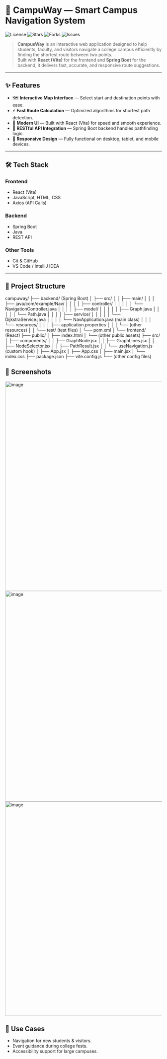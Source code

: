 # 🚀 CampuWay — Smart Campus Navigation System

![License](https://img.shields.io/github/license/DivyaPrakash4/CampuWay-?style=flat-square)
![Stars](https://img.shields.io/github/stars/DivyaPrakash4/CampuWay-?style=flat-square)
![Forks](https://img.shields.io/github/forks/DivyaPrakash4/CampuWay-?style=flat-square)
![Issues](https://img.shields.io/github/issues/DivyaPrakash4/CampuWay-?style=flat-square)

> **CampusWay** is an interactive web application designed to help students, faculty, and visitors navigate a college campus efficiently by finding the shortest route between two points.  
> Built with **React (Vite)** for the frontend and **Spring Boot** for the backend, it delivers fast, accurate, and responsive route suggestions.

---

## ✨ Features
- 🗺 **Interactive Map Interface** — Select start and destination points with ease.
- ⚡ **Fast Route Calculation** — Optimized algorithms for shortest path detection.
- 🎨 **Modern UI** — Built with React (Vite) for speed and smooth experience.
- 🔗 **RESTful API Integration** — Spring Boot backend handles pathfinding logic.
- 📱 **Responsive Design** — Fully functional on desktop, tablet, and mobile devices.

---

## 🛠 Tech Stack
### **Frontend**
- React (Vite)
- JavaScript, HTML, CSS
- Axios (API Calls)

### **Backend**
- Spring Boot
- Java
- REST API

### **Other Tools**
- Git & GitHub
- VS Code / IntelliJ IDEA

---

## 📂 Project Structure
campuway/
├── backend/ (Spring Boot)
│   ├── src/
│   │   ├── main/
│   │   │   ├── java/com/example/Nav/
│   │   │   │   ├── controller/
│   │   │   │   │   └── NavigationController.java
│   │   │   │   ├── model/
│   │   │   │   │   ├── Graph.java
│   │   │   │   │   └── Path.java
│   │   │   │   ├── service/
│   │   │   │   │   └── DijkstraService.java
│   │   │   │   └── NavApplication.java (main class)
│   │   │   └── resources/
│   │   │       ├── application.properties
│   │   │       └── (other resources)
│   │   └── test/ (test files)
│   └── pom.xml
│
└── frontend/ (React)
    ├── public/
    │   ├── index.html
    │   └── (other public assets)
    ├── src/
    │   ├── components/
    │   │   ├── GraphNode.jsx
    │   │   ├── GraphLines.jsx
    │   │   ├── NodeSelector.jsx
    │   │   ├── PathResult.jsx
    │   │   └── useNavigation.js (custom hook)
    │   ├── App.jsx
    │   ├── App.css
    │   ├── main.jsx
    │   └── index.css
    ├── package.json
    ├── vite.config.js
    └── (other config files)

## 📸 Screenshots
<img width="1097" height="675" alt="image" src="https://github.com/user-attachments/assets/03246920-67e2-4826-9405-9cf56970eec1" />
<img width="1117" height="678" alt="image" src="https://github.com/user-attachments/assets/78c983e3-e5c8-4301-acf8-05108fb595d0" />
<img width="1125" height="691" alt="image" src="https://github.com/user-attachments/assets/ffe4e6d0-10a7-4dd7-b7b9-0192d2b3daea" />

## 📌 Use Cases
- Navigation for new students & visitors.
- Event guidance during college fests.
- Accessibility support for large campuses.



